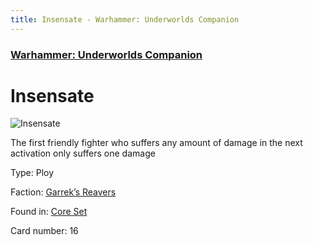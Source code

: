 ```yaml
---
title: Insensate - Warhammer: Underworlds Companion
---
```


### [Warhammer: Underworlds Companion](https://guidokessels.github.io/wh-underworlds)

  

# Insensate

![Insensate](https://warhammerunderworlds.com/wp-content/uploads/sites/6/2017/12/016_ENG-Insensate.png)

The first friendly fighter who suffers any amount of damage in the next activation only suffers one damage

Type: Ploy

Faction: [Garrek’s Reavers](https://guidokessels.github.io/wh-underworlds/factions/garreks-reavers)

Found in: [Core Set](https://guidokessels.github.io/wh-underworlds/locations/core-set)

Card number: 16
